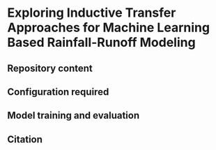# Exploring Inductive Transfer Approaches for Machine Learning Based Rainfall-Runoff Modeling

## Repository content

## Configuration required

## Model training and evaluation

<!-- ## Contact -->

## Citation
